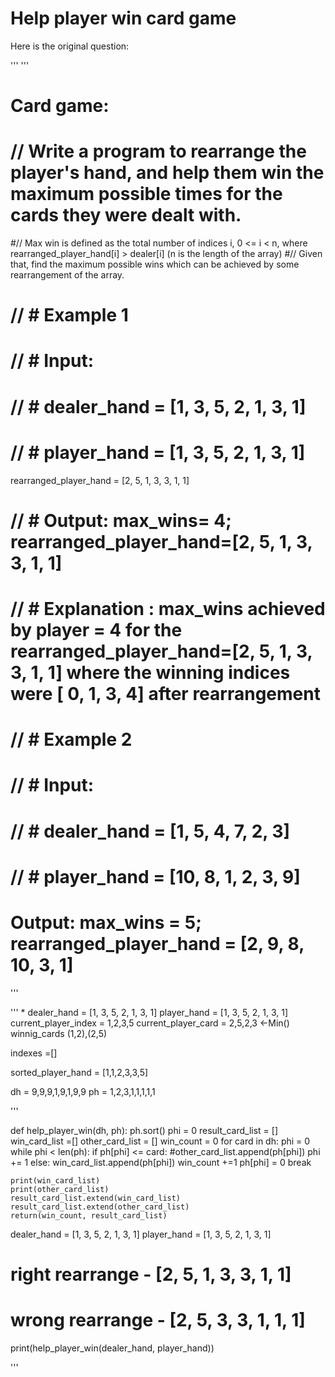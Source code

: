 # Help player win card game

Here is the original question:

'''
'''
# Card game:
# // Write a program to rearrange the player's hand, and help them win the maximum possible times for the cards they were dealt with.
#// Max win is defined as the total number of indices i, 0 <= i < n, where rearranged_player_hand[i] > dealer[i] (n is the length of the array)
#// Given that, find the maximum possible wins which can be achieved by some rearrangement of the array.


# // # Example 1
# // # Input:
# // # dealer_hand  =    [1, 3, 5, 2, 1, 3, 1]
# // # player_hand  =    [1, 3, 5, 2, 1, 3, 1]
rearranged_player_hand = [2, 5, 1, 3, 3, 1, 1]
                            
# // # Output: max_wins= 4; rearranged_player_hand=[2, 5, 1, 3, 3, 1, 1]

# // # Explanation : max_wins achieved by player = 4 for the rearranged_player_hand=[2, 5, 1, 3, 3, 1, 1] where the winning indices were [ 0, 1, 3, 4] after rearrangement

# // # Example 2
# // # Input:
# // # dealer_hand = [1, 5, 4, 7, 2, 3]
# // # player_hand = [10, 8, 1, 2, 3, 9]
# Output: max_wins = 5; rearranged_player_hand = [2, 9, 8, 10, 3, 1] 

'''

'''             *
dealer_hand  = [1, 3, 5, 2, 1, 3, 1]
player_hand  = [1, 3, 5, 2, 1, 3, 1]
current_player_index = 1,2,3,5
current_player_card = 2,5,2,3 <-Min()
winnig_cards (1,2),(2,5)

indexes =[]

sorted_player_hand = [1,1,2,3,3,5]

dh = 9,9,9,1,9,1,9,9
ph = 1,2,3,1,1,1,1,1

'''

def help_player_win(dh, ph):
    ph.sort()
    phi = 0
    result_card_list = []
    win_card_list =[]
    other_card_list = []
    win_count = 0
    for card in dh:
        phi = 0
        while phi < len(ph):
            if ph[phi] <= card: 
                #other_card_list.append(ph[phi])
                phi += 1
            else:
                win_card_list.append(ph[phi])
                win_count +=1
                ph[phi] = 0
                break
            
    
    print(win_card_list)
    print(other_card_list)
    result_card_list.extend(win_card_list)
    result_card_list.extend(other_card_list)
    return(win_count, result_card_list)
    
dealer_hand = [1, 3, 5, 2, 1, 3, 1]
player_hand = [1, 3, 5, 2, 1, 3, 1]

# right rearrange - [2, 5, 1, 3, 3, 1, 1]
# wrong rearrange - [2, 5, 3, 3, 1, 1, 1]

print(help_player_win(dealer_hand, player_hand))

'''
